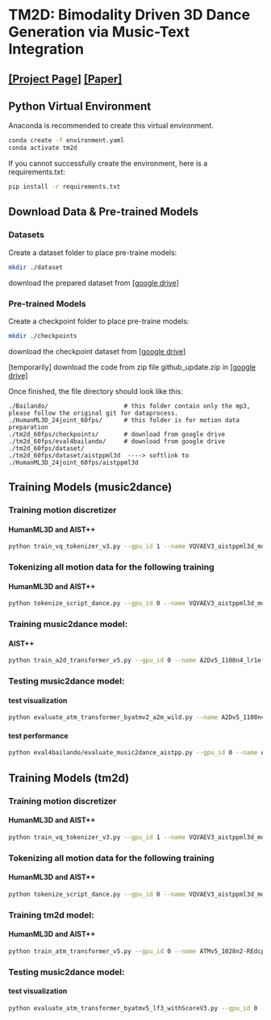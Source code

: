 # TM2D: Bimodality Driven 3D Dance Generation via Music-Text Integration
## [[Project Page]](https://garfield-kh.github.io/TM2D/) [[Paper]](https://arxiv.org/abs/2304.02419)

## Python Virtual Environment

Anaconda is recommended to create this virtual environment.

```sh
conda create -f environment.yaml
conda activate tm2d
```

If you cannot successfully create the environment, here is a requirements.txt:
```sh
pip install -r requirements.txt
```

## Download Data & Pre-trained Models

### Datasets
Create a dataset folder to place pre-traine models:
```sh
mkdir ./dataset
```
download the prepared dataset from [[google drive]](https://drive.google.com/drive/folders/1gtIcMORHwEIM61bZi-gGbEZWVahrGzMq?usp=sharing)

### Pre-trained Models
Create a checkpoint folder to place pre-traine models:
```sh
mkdir ./checkpoints
```
download the checkpoint dataset from [[google drive]](https://drive.google.com/drive/folders/1gtIcMORHwEIM61bZi-gGbEZWVahrGzMq?usp=sharing)

[temporarily] download the code from zip file github_update.zip in [[google drive]](https://drive.google.com/drive/folders/1gtIcMORHwEIM61bZi-gGbEZWVahrGzMq?usp=sharing)

Once finished, the file directory should look like this:  
  ```
  ./Bailando/                     # this folder contain only the mp3, please follow the original git for dataprocess.
  ./HumanML3D_24joint_60fps/      # this folder is for motion data preparation 
  ./tm2d_60fps/checkpoints/       # download from google drive
  ./tm2d_60fps/eval4bailando/     # download from google drive
  ./tm2d_60fps/dataset/
  ./tm2d_60fps/dataset/aistppml3d  ----> softlink to ./HumanML3D_24joint_60fps/aistppml3d
  ```

## Training Models (music2dance)

### Training motion discretizer 
#### HumanML3D and AIST++
```sh
python train_vq_tokenizer_v3.py --gpu_id 1 --name VQVAEV3_aistppml3d_motion_1003_d3 --dataset_name aistppml3d --batch_size 512 --n_resblk 3 --n_down=3 --start_dis_epoch 300 --window_size 128 --save_every_e 2
```

### Tokenizing all motion data for the following training
#### HumanML3D and AIST++ 
```sh
python tokenize_script_dance.py --gpu_id 0 --name VQVAEV3_aistppml3d_motion_1003_d3 --dataset_name aistppml3d --which_vqvae E0310 --n_resblk 3 --n_down=3 --window_size 128
```

### Training music2dance model:
#### AIST++
```sh
python train_a2d_transformer_v5.py --gpu_id 0 --name A2Dv5_1108n4_lr1e-4 --dataset_name aistppml3d --which_vqvae E0310 --tokenizer_name VQVAEV3_aistppml3d_motion_1003_d3 --tokenizer_name_motion VQVAEV3_aistppml3d_motion_1003_d3_E0310 --proj_share_weight --n_enc_layers 6 --n_dec_layers 6 --d_model 512 --d_inner_hid 2048 --lambda_a2d 1 --save_every_e 3 --max_epoch 50 --lr 1e-4
```

### Testing music2dance model:
#### test visualization 
```sh
python evaluate_atm_transformer_byatmv2_a2m_wild.py --name A2Dv5_1108n4_lr1e-4 --eval_mode vis --which_vqvae E0310 --which_epoch E0021 --slidwindow_overlap 1 --ext atmv2-a2d-wild-E0021-overlap1 --tokenizer_name VQVAEV3_aistppml3d_motion_1003_d3 --dataset_name aistppml3d --num_results 1 --repeat_times 1 --sample --text_file ./input.txt --t2m_v2 --proj_share_weight --n_enc_layers 6 --n_dec_layers 6 --n_down=3 --d_model 512 --d_inner_hid 2048  --tokenizer_name_motion VQVAEV3_aistppml3d_motion_1003_d3_E0310
```
#### test performance 
```sh
python eval4bailando/evaluate_music2dance_aistpp.py --gpu_id 0 --name A2Dv5_1108n4_lr1e-4 --eval_mode metric --which_vqvae E0310 --dataset_name aistppml3d --ext atmv2-a2d --tokenizer_name VQVAEV3_aistppml3d_motion_1003_d3 --tokenizer_name_motion VQVAEV3_aistppml3d_motion_1003_d3_E0310 --proj_share_weight --n_enc_layers 6 --n_dec_layers 6 --n_down=3 --d_model 512 --d_inner_hid 2048 --num_results 50 --repeat_times 1 --sample --eval_epoch 36
```

 
## Training Models (tm2d)

### Training motion discretizer 
#### HumanML3D and AIST++
```sh
python train_vq_tokenizer_v3.py --gpu_id 1 --name VQVAEV3_aistppml3d_motion_1003_d3 --dataset_name aistppml3d --batch_size 512 --n_resblk 3 --n_down=3 --start_dis_epoch 300 --window_size 128 --save_every_e 2
```

### Tokenizing all motion data for the following training
#### HumanML3D and AIST++ 
```sh
python tokenize_script_dance.py --gpu_id 0 --name VQVAEV3_aistppml3d_motion_1003_d3 --dataset_name aistppml3d --which_vqvae E0190 --n_resblk 3 --n_down=3 --window_size 128
```

### Training tm2d model:
#### HumanML3D and AIST++ 
```sh
python train_atm_transformer_v5.py --gpu_id 0 --name ATMv5_1028n2-REdcpu --dataset_name aistppml3d --which_vqvae E0190 --tokenizer_name VQVAEV3_aistppml3d_motion_1003_d3 --tokenizer_name_motion VQVAEV3_aistppml3d_motion_1003_d3_E0190 --proj_share_weight --n_enc_layers 4 --n_dec_layers 4 --d_model 512 --d_inner_hid 1024 --lambda_a2d 1e-1 --lambda_t2m 1 --save_every_e 5 --max_epoch 50 --lr 2e-4
```

### Testing music2dance model:
#### test visualization 
```sh
python evaluate_atm_transformer_byatmv5_lf3_withScoreV3.py --gpu_id 0 --name ATMv5_1028n2-REdcpu --eval_mode vis_all --which_vqvae E0190 --which_epoch E0020 --ext atmv5-lf3-1103a1-r1s-ws-E0020 --tokenizer_name VQVAEV3_aistppml3d_motion_1003_d3 --dataset_name aistppml3d --num_results 1 --repeat_times 1 --sample --text_file ./input.txt --proj_share_weight --n_enc_layers 4 --n_dec_layers 4  --n_down=3 --d_model 512 --d_inner_hid 1024 --tokenizer_name_motion VQVAEV3_aistppml3d_motion_1003_d3_E0190
```

 

